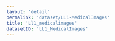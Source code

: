```yaml
---
layout: 'detail'
permalink: 'dataset/LL1-MedicalImages'
title: 'Ll1_medicalimages'
datasetID: 'LL1_MedicalImages'
---
```

